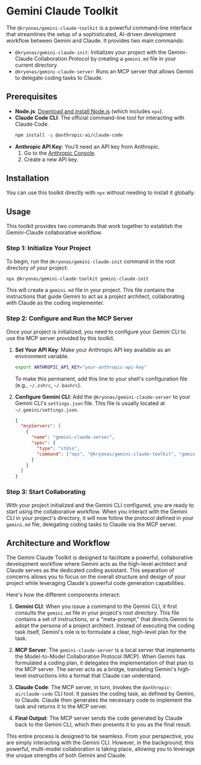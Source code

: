 # Gemini Claude Toolkit

The `@kryonas/gemini-claude-toolkit` is a powerful command-line interface that streamlines the setup of a sophisticated, AI-driven development workflow between Gemini and Claude. It provides two main commands:

-   `@kryonas/gemini-claude-init`: Initializes your project with the Gemini-Claude Collaboration Protocol by creating a `gemini.md` file in your current directory.
-   `@kryonas/gemini-claude-server`: Runs an MCP server that allows Gemini to delegate coding tasks to Claude.

## Prerequisites

- **Node.js**: [Download and install Node.js](https://nodejs.org/) (which includes `npx`).
- **Claude Code CLI**: The official command-line tool for interacting with Claude Code.
  ```bash
  npm install -g @anthropic-ai/claude-code
  ```
- **Anthropic API Key**: You'll need an API key from Anthropic.
  1. Go to the [Anthropic Console](https://console.anthropic.com/).
  2. Create a new API key.

## Installation

You can use this toolkit directly with `npx` without needing to install it globally.

## Usage

This toolkit provides two commands that work together to establish the Gemini-Claude collaborative workflow.

### Step 1: Initialize Your Project

To begin, run the `@kryonas/gemini-claude-init` command in the root directory of your project:

```bash
npx @kryonas/gemini-claude-toolkit gemini-claude-init
```

This will create a `gemini.md` file in your project. This file contains the instructions that guide Gemini to act as a project architect, collaborating with Claude as the coding implementer.

### Step 2: Configure and Run the MCP Server

Once your project is initialized, you need to configure your Gemini CLI to use the MCP server provided by this toolkit.

1.  **Set Your API Key**: Make your Anthropic API key available as an environment variable.

    ```bash
    export ANTHROPIC_API_KEY="your-anthropic-api-key"
    ```

    To make this permanent, add this line to your shell's configuration file (e.g., `~/.zshrc`, `~/.bashrc`).

2.  **Configure Gemini CLI**: Add the `@kryonas/gemini-claude-server` to your Gemini CLI's `settings.json` file. This file is usually located at `~/.gemini/settings.json`.

    ```json
    {
      "mcpServers": [
        {
          "name": "gemini-claude-server",
          "spec": {
            "type": "stdio",
            "command": ["npx", "@kryonas/gemini-claude-toolkit", "gemini-claude-server"]
          }
        }
      ]
    }
    ```

### Step 3: Start Collaborating

With your project initialized and the Gemini CLI configured, you are ready to start using the collaborative workflow. When you interact with the Gemini CLI in your project's directory, it will now follow the protocol defined in your `gemini.md` file, delegating coding tasks to Claude via the MCP server.

## Architecture and Workflow

The Gemini Claude Toolkit is designed to facilitate a powerful, collaborative development workflow where Gemini acts as the high-level architect and Claude serves as the dedicated coding assistant. This separation of concerns allows you to focus on the overall structure and design of your project while leveraging Claude's powerful code generation capabilities.

Here's how the different components interact:

1.  **Gemini CLI**: When you issue a command to the Gemini CLI, it first consults the `gemini.md` file in your project's root directory. This file contains a set of instructions, or a "meta-prompt," that directs Gemini to adopt the persona of a project architect. Instead of executing the coding task itself, Gemini's role is to formulate a clear, high-level plan for the task.

2.  **MCP Server**: The `gemini-claude-server` is a local server that implements the Model-to-Model Collaboration Protocol (MCP). When Gemini has formulated a coding plan, it delegates the implementation of that plan to the MCP server. The server acts as a bridge, translating Gemini's high-level instructions into a format that Claude can understand.

3.  **Claude Code**: The MCP server, in turn, invokes the `@anthropic-ai/claude-code` CLI tool. It passes the coding task, as defined by Gemini, to Claude. Claude then generates the necessary code to implement the task and returns it to the MCP server.

4.  **Final Output**: The MCP server sends the code generated by Claude back to the Gemini CLI, which then presents it to you as the final result.

This entire process is designed to be seamless. From your perspective, you are simply interacting with the Gemini CLI. However, in the background, this powerful, multi-model collaboration is taking place, allowing you to leverage the unique strengths of both Gemini and Claude. 